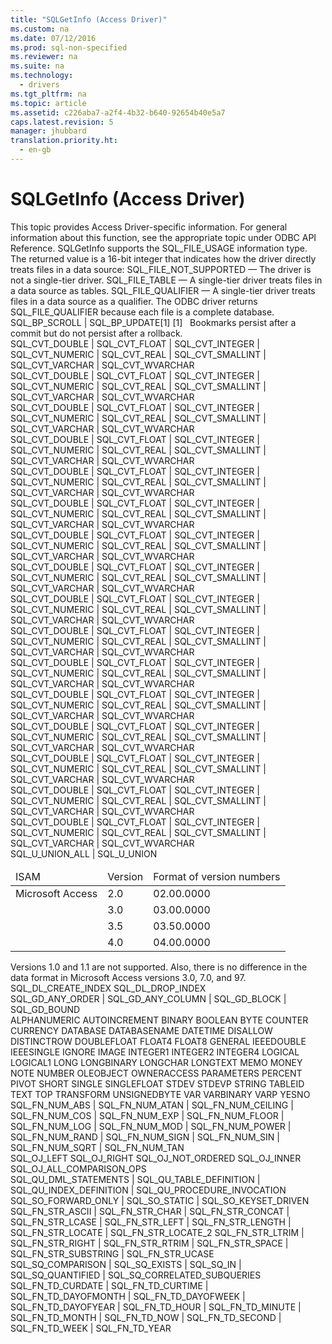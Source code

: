 ```yaml
---
title: "SQLGetInfo (Access Driver)"
ms.custom: na
ms.date: 07/12/2016
ms.prod: sql-non-specified
ms.reviewer: na
ms.suite: na
ms.technology: 
  - drivers
ms.tgt_pltfrm: na
ms.topic: article
ms.assetid: c226aba7-a2f4-4b32-b640-92654b40e5a7
caps.latest.revision: 5
manager: jhubbard
translation.priority.ht: 
  - en-gb
---
```

# SQLGetInfo (Access Driver)
<?xml version="1.0" encoding="utf-8"?>
<developerConceptualDocument xmlns="http://ddue.schemas.microsoft.com/authoring/2003/5" xmlns:xlink="http://www.w3.org/1999/xlink" xmlns:xsi="http://www.w3.org/2001/XMLSchema-instance" xsi:schemaLocation="http://ddue.schemas.microsoft.com/authoring/2003/5 http://dduestorage.blob.core.windows.net/ddueschema/developer.xsd">
  <introduction>
    <alert class="note">
      <para>This topic provides Access Driver-specific information. For general information about this function, see the appropriate topic under <legacyLink xlink:href="b7a49774-f458-44ce-9a04-a0457501405b">ODBC API Reference</legacyLink>.</para>
    </alert>
    <para>       <legacyBold>SQLGetInfo</legacyBold> supports the SQL_FILE_USAGE information type. The returned value is a 16-bit integer that indicates how the driver directly treats files in a data source:  </para>
    <list class="bullet">
      <listItem>
        <para>SQL_FILE_NOT_SUPPORTED — The driver is not a single-tier driver.</para>
      </listItem>
      <listItem>
        <para>SQL_FILE_TABLE — A single-tier driver treats files in a data source as tables.</para>
      </listItem>
      <listItem>
        <para>SQL_FILE_QUALIFIER — A single-tier driver treats files in a data source as a qualifier.</para>
      </listItem>
    </list>
    <para>The ODBC driver returns SQL_FILE_QUALIFIER because each file is a complete database.</para>
  </introduction>
  <section>
    <title>SQL_BOOKMARK_PERSISTENCE</title>
    <content>
      <para>SQL_BP_SCROLL |  SQL_BP_UPDATE[1]</para>
      <para>[1]   Bookmarks persist after a commit but do not persist after a rollback.</para>
    </content>
  </section>
  <section>
    <title>SQL_CONVERT_BINARY</title>
    <content>
      <para>SQL_CVT_DOUBLE |  SQL_CVT_FLOAT |  SQL_CVT_INTEGER |  SQL_CVT_NUMERIC |  SQL_CVT_REAL |  SQL_CVT_SMALLINT |  SQL_CVT_VARCHAR | SQL_CVT_WVARCHAR</para>
    </content>
  </section>
  <section>
    <title>SQL_CONVERT_CHAR</title>
    <content>
      <para>SQL_CVT_DOUBLE |  SQL_CVT_FLOAT |  SQL_CVT_INTEGER |  SQL_CVT_NUMERIC |  SQL_CVT_REAL |  SQL_CVT_SMALLINT |  SQL_CVT_VARCHAR | SQL_CVT_WVARCHAR</para>
    </content>
  </section>
  <section>
    <title>SQL_CONVERT_DATE</title>
    <content>
      <para>SQL_CVT_DOUBLE |  SQL_CVT_FLOAT |  SQL_CVT_INTEGER |  SQL_CVT_NUMERIC |  SQL_CVT_REAL |  SQL_CVT_SMALLINT |  SQL_CVT_VARCHAR | SQL_CVT_WVARCHAR</para>
    </content>
  </section>
  <section>
    <title>SQL_CONVERT_DOUBLE</title>
    <content>
      <para>SQL_CVT_DOUBLE |  SQL_CVT_FLOAT |  SQL_CVT_INTEGER |  SQL_CVT_NUMERIC |  SQL_CVT_REAL |  SQL_CVT_SMALLINT |  SQL_CVT_VARCHAR | SQL_CVT_WVARCHAR</para>
    </content>
  </section>
  <section>
    <title>SQL_CONVERT_FLOAT</title>
    <content>
      <para>SQL_CVT_DOUBLE |  SQL_CVT_FLOAT |  SQL_CVT_INTEGER |  SQL_CVT_NUMERIC |  SQL_CVT_REAL |  SQL_CVT_SMALLINT |  SQL_CVT_VARCHAR | SQL_CVT_WVARCHAR</para>
    </content>
  </section>
  <section>
    <title>SQL_CONVERT_INTEGER</title>
    <content>
      <para>SQL_CVT_DOUBLE | SQL_CVT_FLOAT |  SQL_CVT_INTEGER |  SQL_CVT_NUMERIC |  SQL_CVT_REAL |  SQL_CVT_SMALLINT |  SQL_CVT_VARCHAR | SQL_CVT_WVARCHAR</para>
    </content>
  </section>
  <section>
    <title>SQL_CONVERT_LONGVARBINARY</title>
    <content>
      <para>SQL_CVT_DOUBLE | SQL_CVT_FLOAT |  SQL_CVT_INTEGER |  SQL_CVT_NUMERIC |  SQL_CVT_REAL |  SQL_CVT_SMALLINT |  SQL_CVT_VARCHAR | SQL_CVT_WVARCHAR</para>
    </content>
  </section>
  <section>
    <title>SQL_CONVERT_LONGVARCHAR</title>
    <content>
      <para>SQL_CVT_DOUBLE | SQL_CVT_FLOAT |  SQL_CVT_INTEGER |  SQL_CVT_NUMERIC |  SQL_CVT_REAL |  SQL_CVT_SMALLINT |  SQL_CVT_VARCHAR | SQL_CVT_WVARCHAR</para>
    </content>
  </section>
  <section>
    <title>SQL_CONVERT_NUMERIC</title>
    <content>
      <para>SQL_CVT_DOUBLE | SQL_CVT_FLOAT |  SQL_CVT_INTEGER |  SQL_CVT_NUMERIC |  SQL_CVT_REAL |  SQL_CVT_SMALLINT |  SQL_CVT_VARCHAR | SQL_CVT_WVARCHAR</para>
    </content>
  </section>
  <section>
    <title>SQL_CONVERT_REAL</title>
    <content>
      <para>SQL_CVT_DOUBLE | SQL_CVT_FLOAT |  SQL_CVT_INTEGER |  SQL_CVT_NUMERIC |  SQL_CVT_REAL |  SQL_CVT_SMALLINT |  SQL_CVT_VARCHAR | SQL_CVT_WVARCHAR</para>
    </content>
  </section>
  <section>
    <title>SQL_CONVERT_SMALLINT</title>
    <content>
      <para>SQL_CVT_DOUBLE | SQL_CVT_FLOAT |  SQL_CVT_INTEGER |  SQL_CVT_NUMERIC |  SQL_CVT_REAL |  SQL_CVT_SMALLINT |  SQL_CVT_VARCHAR | SQL_CVT_WVARCHAR</para>
    </content>
  </section>
  <section>
    <title>SQL_CONVERT_TIME</title>
    <content>
      <para>SQL_CVT_DOUBLE | SQL_CVT_FLOAT |  SQL_CVT_INTEGER |  SQL_CVT_NUMERIC |  SQL_CVT_REAL |  SQL_CVT_SMALLINT |  SQL_CVT_VARCHAR | SQL_CVT_WVARCHAR</para>
    </content>
  </section>
  <section>
    <title>SQL_CONVERT_TIMESTAMP</title>
    <content>
      <para>SQL_CVT_DOUBLE | SQL_CVT_FLOAT |  SQL_CVT_INTEGER |  SQL_CVT_NUMERIC |  SQL_CVT_REAL |  SQL_CVT_SMALLINT |  SQL_CVT_VARCHAR | SQL_CVT_WVARCHAR</para>
    </content>
  </section>
  <section>
    <title>SQL_CONVERT_TINYINT</title>
    <content>
      <para>SQL_CVT_DOUBLE | SQL_CVT_FLOAT |  SQL_CVT_INTEGER |  SQL_CVT_NUMERIC |  SQL_CVT_REAL |  SQL_CVT_SMALLINT |  SQL_CVT_VARCHAR | SQL_CVT_WVARCHAR</para>
    </content>
  </section>
  <section>
    <title>SQL_CONVERT_VARBINARY</title>
    <content>
      <para>SQL_CVT_DOUBLE | SQL_CVT_FLOAT |  SQL_CVT_INTEGER |  SQL_CVT_NUMERIC |  SQL_CVT_REAL |  SQL_CVT_SMALLINT |  SQL_CVT_VARCHAR | SQL_CVT_WVARCHAR</para>
    </content>
  </section>
  <section>
    <title>SQL_CONVERT_VARCHAR</title>
    <content>
      <para>SQL_CVT_DOUBLE | SQL_CVT_FLOAT |  SQL_CVT_INTEGER |  SQL_CVT_NUMERIC |  SQL_CVT_REAL |  SQL_CVT_SMALLINT |  SQL_CVT_VARCHAR | SQL_CVT_WVARCHAR</para>
    </content>
  </section>
  <section>
    <title>SQL_UNION</title>
    <content>
      <para>SQL_U_UNION_ALL | SQL_U_UNION</para>
    </content>
  </section>
  <section>
    <title>SQL_DBMS_VER</title>
    <content>
      <table xmlns:caps="http://schemas.microsoft.com/build/caps/2013/11">
        <thead>
          <tr>
            <TD>
              <para>ISAM</para>
            </TD>
            <TD>
              <para>Version</para>
            </TD>
            <TD>
              <para>Format of version numbers</para>
            </TD>
          </tr>
        </thead>
        <tbody>
          <tr>
            <TD>
              <para>Microsoft Access</para>
            </TD>
            <TD>
              <para>2.0</para>
            </TD>
            <TD>
              <para>02.00.0000</para>
            </TD>
          </tr>
          <tr>
            <TD>
              <para> </para>
            </TD>
            <TD>
              <para>3.0</para>
            </TD>
            <TD>
              <para>03.00.0000</para>
            </TD>
          </tr>
          <tr>
            <TD>
              <para> </para>
            </TD>
            <TD>
              <para>3.5</para>
            </TD>
            <TD>
              <para>03.50.0000</para>
            </TD>
          </tr>
          <tr>
            <TD>
              <para> </para>
            </TD>
            <TD>
              <para>4.0</para>
            </TD>
            <TD>
              <para>04.00.0000</para>
            </TD>
          </tr>
        </tbody>
      </table>
      <alert class="note">
        <para>Versions 1.0 and 1.1 are not supported. Also, there is no difference in the data format in Microsoft Access versions 3.0, 7.0, and 97.</para>
      </alert>
    </content>
  </section>
  <section>
    <title>SQL_DDL_INDEX</title>
    <content>
      <para>SQL_DL_CREATE_INDEX</para>
      <para>SQL_DL_DROP_INDEX</para>
    </content>
  </section>
  <section>
    <title>SQL_GETDATA_EXTENSIONS</title>
    <content>
      <para>SQL_GD_ANY_ORDER | SQL_GD_ANY_COLUMN | SQL_GD_BLOCK | SQL_GD_BOUND </para>
    </content>
  </section>
  <section>
    <title>SQL_KEYWORDS</title>
    <content>
      <para>ALPHANUMERIC</para>
      <para>AUTOINCREMENT</para>
      <para>BINARY</para>
      <para>BOOLEAN</para>
      <para>BYTE</para>
      <para>COUNTER</para>
      <para>CURRENCY</para>
      <para>DATABASE</para>
      <para>DATABASENAME</para>
      <para>DATETIME</para>
      <para>DISALLOW</para>
      <para>DISTINCTROW</para>
      <para>DOUBLEFLOAT</para>
      <para>FLOAT4</para>
      <para>FLOAT8</para>
      <para>GENERAL</para>
      <para>IEEEDOUBLE</para>
      <para>IEEESINGLE</para>
      <para>IGNORE</para>
      <para>IMAGE</para>
      <para>INTEGER1</para>
      <para>INTEGER2</para>
      <para>INTEGER4</para>
      <para>LOGICAL</para>
      <para>LOGICAL1</para>
      <para>LONG</para>
      <para>LONGBINARY</para>
      <para>LONGCHAR</para>
      <para>LONGTEXT</para>
      <para>MEMO</para>
      <para>MONEY</para>
      <para>NOTE</para>
      <para>NUMBER</para>
      <para>OLEOBJECT</para>
      <para>OWNERACCESS</para>
      <para>PARAMETERS</para>
      <para>PERCENT</para>
      <para>PIVOT</para>
      <para>SHORT</para>
      <para>SINGLE</para>
      <para>SINGLEFLOAT</para>
      <para>STDEV</para>
      <para>STDEVP</para>
      <para>STRING</para>
      <para>TABLEID</para>
      <para>TEXT</para>
      <para>TOP</para>
      <para>TRANSFORM</para>
      <para>UNSIGNEDBYTE</para>
      <para>VAR</para>
      <para>VARBINARY</para>
      <para>VARP</para>
      <para>YESNO</para>
    </content>
  </section>
  <section>
    <title>SQL_NUMERIC_FUNCTIONS</title>
    <content>
      <para>SQL_FN_NUM_ABS | SQL_FN_NUM_ATAN | SQL_FN_NUM_CEILING | SQL_FN_NUM_COS | SQL_FN_NUM_EXP | SQL_FN_NUM_FLOOR | SQL_FN_NUM_LOG | SQL_FN_NUM_MOD | SQL_FN_NUM_POWER | SQL_FN_NUM_RAND | SQL_FN_NUM_SIGN | SQL_FN_NUM_SIN | SQL_FN_NUM_SQRT | SQL_FN_NUM_TAN </para>
    </content>
  </section>
  <section>
    <title>SQL_OJ_CAPABILITIES</title>
    <content>
      <para>SQL_OJ_LEFT SQL_OJ_RIGHT SQL_OJ_NOT_ORDERED SQL_OJ_INNER SQL_OJ_ALL_COMPARISON_OPS</para>
    </content>
  </section>
  <section>
    <title>SQL_CATALOG_USAGE</title>
    <content>
      <para>SQL_QU_DML_STATEMENTS | SQL_QU_TABLE_DEFINITION | SQL_QU_INDEX_DEFINITION | SQL_QU_PROCEDURE_INVOCATION </para>
    </content>
  </section>
  <section>
    <title>SQL_SCROLL_OPTIONS</title>
    <content>
      <para>SQL_SO_FORWARD_ONLY | SQL_SO_STATIC | SQL_SO_KEYSET_DRIVEN </para>
    </content>
  </section>
  <section>
    <title>SQL_STRING_FUNCTIONS</title>
    <content>
      <para>SQL_FN_STR_ASCII | SQL_FN_STR_CHAR | SQL_FN_STR_CONCAT |  SQL_FN_STR_LCASE |  SQL_FN_STR_LEFT |  SQL_FN_STR_LENGTH |  SQL_FN_STR_LOCATE | SQL_FN_STR_LOCATE_2  SQL_FN_STR_LTRIM |  SQL_FN_STR_RIGHT |  SQL_FN_STR_RTRIM |  SQL_FN_STR_SPACE | SQL_FN_STR_SUBSTRING |  SQL_FN_STR_UCASE </para>
    </content>
  </section>
  <section>
    <title>SQL_SUBQUERIES</title>
    <content>
      <para>SQL_SQ_COMPARISON | SQL_SQ_EXISTS | SQL_SQ_IN | SQL_SQ_QUANTIFIED | SQL_SQ_CORRELATED_SUBQUERIES </para>
    </content>
  </section>
  <section>
    <title>SQL_TIMEDATE_FUNCTIONS</title>
    <content>
      <para>SQL_FN_TD_CURDATE |  SQL_FN_TD_CURTIME |  SQL_FN_TD_DAYOFMONTH |  SQL_FN_TD_DAYOFWEEK | SQL_FN_TD_DAYOFYEAR |  SQL_FN_TD_HOUR | SQL_FN_TD_MINUTE | SQL_FN_TD_MONTH |  SQL_FN_TD_NOW | SQL_FN_TD_SECOND | SQL_FN_TD_WEEK | SQL_FN_TD_YEAR</para>
    </content>
  </section>
  <relatedTopics />
</developerConceptualDocument>
